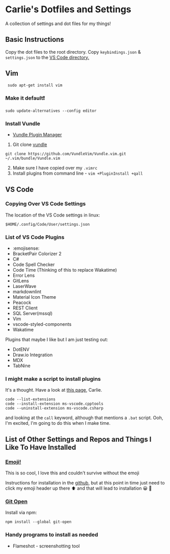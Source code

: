 # Carlie's Dotfiles and Settings

A collection of settings and dot files for my things!

## Basic Instructions

Copy the dot files to the root directory. Copy `keybindings.json` & `settings.json` to the [VS Code directory.](#VS-Code)

## Vim

```console
 sudo apt-get install vim
 ```

### Make it default❗️

```console
sudo update-alternatives --config editor
```

### Install Vundle

- [Vundle Plugin Manager](https://github.com/VundleVim/Vundle.vim)

1. Git clone [vundle](https://github.com/VundleVim/Vundle.vim)

```console
git clone https://github.com/VundleVim/Vundle.vim.git ~/.vim/bundle/Vundle.vim
```

2. Make sure I have copied over my `.vimrc`
3. Install plugins from command line - `vim +PluginInstall +qall`

## VS Code

### Copying Over VS Code Settings

The location of the VS Code settings in linux:

`$HOME/.config/Code/User/settings.json`

### List of VS Code Plugins

- :emojisense:
- BracketPair Colorizer 2
- C#
- Code Spell Checker
- Code Time (Thinking of this to replace Wakatime)
- Error Lens
- GitLens
- LaserWave
- markdownlint
- Material Icon Theme
- Peacock
- REST Client
- SQL Server(mssql)
- Vim
- vscode-styled-components
- Wakatime

Plugins that maybe I like but I am just testing out:

- DotENV
- Draw.io Integration
- MDX
- TabNine

### I might make a script to install plugins

It's a thought. Have a look at [this page](https://stackoverflow.com/questions/34286515/how-to-install-visual-studio-code-extensions-from-command-line), Carlie.

```console
code --list-extensions
code --install-extension ms-vscode.cpptools
code --uninstall-extension ms-vscode.csharp
```

and looking at the `call` keyword, although that mentions a `.bat` script. Ooh, I'm excited, I'm going to do this when I make time.

## List of Other Settings and Repos and Things I Like To Have Installed

### [Emoji!](https://extensions.gnome.org/extension/1162/emoji-selector/)

This is so cool, I love this and couldn't survive without the emoji

Instructions for installation in the [github](https://github.com/maoschanz/emoji-selector-for-gnome), but at this point in time just need to click my emoji header up there ⬆️ and that will lead to installation 😀 🎉

### [Git Open](https://github.com/paulirish/git-open)

Install via npm:

```console
npm install --global git-open
```

### Handy programs to install as needed

- Flameshot - screenshotting tool
